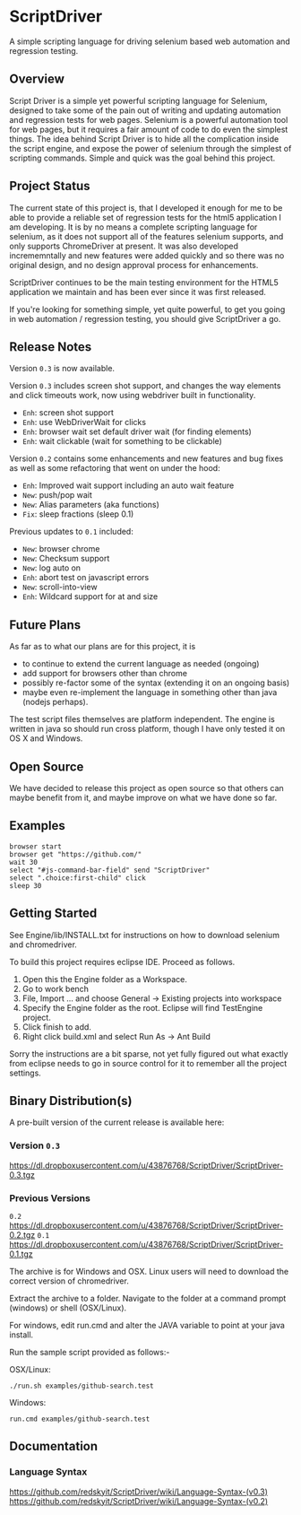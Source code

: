 # ScriptDriver

A simple scripting language for driving selenium based web automation and 
regression testing.

## Overview

Script Driver is a simple yet powerful scripting language for Selenium, 
designed to take some of the pain out of writing and updating automation and 
regression tests for web pages.  Selenium is a powerful automation tool for 
web pages, but it requires a fair amount of code to do even the simplest 
things.  The idea behind Script Driver is to hide all the complication inside the script engine, and expose the power of selenium through the simplest of scripting commands.  Simple and quick was the goal behind this project.

## Project Status

The current state of this project is, that I developed it enough for me to be 
able to provide a reliable set of regression tests for the html5 application I 
am developing.  It is by no means a complete scripting language for selenium, 
as it does not support all of the features selenium supports, and only 
supports ChromeDriver at present.  It was also developed incrememntally and 
new features were added quickly and so there was no original design, and no 
design approval process for enhancements.

ScriptDriver continues to be the main testing environment for the HTML5 
application we maintain and has been ever since it was first released.

If you're looking for something simple, yet quite powerful, to get you going 
in web automation / regression testing, you should give ScriptDriver a go.

## Release Notes

Version `0.3` is now available.

Version `0.3` includes screen shot support, and changes the way elements and 
click timeouts work, now using webdriver built in functionality.

- `Enh`: screen shot support
- `Enh`: use WebDriverWait for clicks
- `Enh`: browser wait <seconds> set default driver wait (for finding elements)
- `Enh`: wait clickable (wait for something to be clickable)

Version `0.2` contains some enhancements and new features and bug fixes as well 
as some refactoring that went on under the hood:

- `Enh`: Improved wait support including an auto wait feature
- `New`: push/pop wait
- `New`: Alias parameters (aka functions)
- `Fix`: sleep fractions (sleep 0.1)

Previous updates to `0.1` included:

- `New`: browser chrome
- `New`: Checksum support
- `New`: log auto on
- `Enh`: abort test on javascript errors
- `New`: scroll-into-view
- `Enh`: Wildcard support for at <x> and size <width>

## Future Plans

As far as to what our plans are for this project, it is 

- to continue to extend the current language as needed (ongoing)
- add support for browsers other than chrome
- possibly re-factor some of the syntax (extending it on an ongoing basis)
- maybe even re-implement the language in something other than java (nodejs perhaps).  

The test script files themselves are platform independent.  The engine is written in java so should run cross platform, though I have only tested it on OS X and Windows.

## Open Source

We have decided to release this project as open source so that others can maybe benefit from it, and maybe improve on what we have done so far.

## Examples

    browser start
    browser get "https://github.com/"
    wait 30
    select "#js-command-bar-field" send "ScriptDriver"
    select ".choice:first-child" click
    sleep 30

## Getting Started

See Engine/lib/INSTALL.txt for instructions on how to download selenium and chromedriver.

To build this project requires eclipse IDE.  Proceed as follows.

1. Open this the Engine folder as a Workspace.
2. Go to work bench
3. File, Import ... and choose General -> Existing projects into workspace
4. Specify the Engine folder as the root.  Eclipse will find TestEngine project.
5. Click finish to add.
6. Right click build.xml and select Run As -> Ant Build

Sorry the instructions are a bit sparse, not yet fully figured out what exactly from eclipse needs to go in source control for it to remember all the project settings.

## Binary Distribution(s)

A pre-built version of the current release is available here:

### Version `0.3`
https://dl.dropboxusercontent.com/u/43876768/ScriptDriver/ScriptDriver-0.3.tgz

### Previous Versions
`0.2` https://dl.dropboxusercontent.com/u/43876768/ScriptDriver/ScriptDriver-0.2.tgz
`0.1` https://dl.dropboxusercontent.com/u/43876768/ScriptDriver/ScriptDriver-0.1.tgz

The archive is for Windows and OSX.  Linux users will need to download the correct version of chromedriver.

Extract the archive to a folder.  Navigate to the folder at a command prompt (windows) or shell (OSX/Linux).

For windows, edit run.cmd and alter the JAVA variable to point at your java install.

Run the sample script provided as follows:-

OSX/Linux: 

    ./run.sh examples/github-search.test

Windows:   

    run.cmd examples/github-search.test

## Documentation
### Language Syntax

https://github.com/redskyit/ScriptDriver/wiki/Language-Syntax-(v0.3)
https://github.com/redskyit/ScriptDriver/wiki/Language-Syntax-(v0.2)

